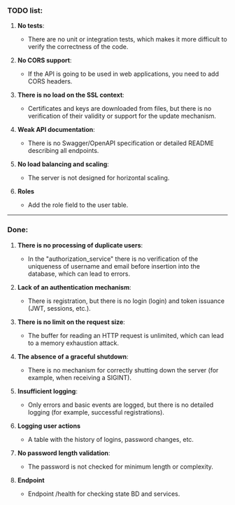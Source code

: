 ### TODO list:

1. **No tests**:
    - There are no unit or integration tests, which makes it more difficult to verify the correctness of the code.

1. **No CORS support**:
    - If the API is going to be used in web applications, you need to add CORS headers.  

1. **There is no load on the SSL context**:
    - Certificates and keys are downloaded from files, but there is no verification of their validity or support for the update mechanism.  

1. **Weak API documentation**:
    - There is no Swagger/OpenAPI specification or detailed README describing all endpoints.  

1. **No load balancing and scaling**:  
    - The server is not designed for horizontal scaling.

1. **Roles**
    - Add the role field to the user table.
---
### Done:
    
1. **There is no processing of duplicate users**:
    - In the "authorization_service" there is no verification of the uniqueness of username and email before insertion into the database, which can lead to errors.  

1. **Lack of an authentication mechanism**:
    - There is registration, but there is no login (login) and token issuance (JWT, sessions, etc.).  

1. **There is no limit on the request size**:  
    - The buffer for reading an HTTP request is unlimited, which can lead to a memory exhaustion attack.  

1. **The absence of a graceful shutdown**:
    - There is no mechanism for correctly shutting down the server (for example, when receiving a SIGINT).  

1. **Insufficient logging**:  
    - Only errors and basic events are logged, but there is no detailed logging (for example, successful registrations).  

1. **Logging user actions**
    - A table with the history of logins, password changes, etc.

1. **No password length validation**:
    - The password is not checked for minimum length or complexity.  

1. **Endpoint**
    - Endpoint /health for checking state BD and services.
